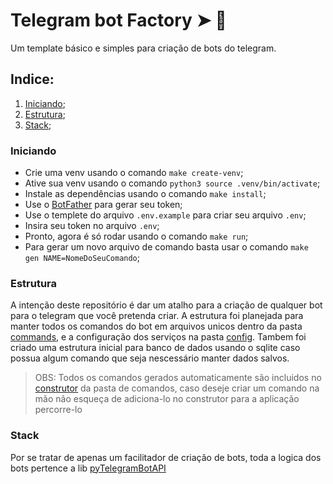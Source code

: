 # Telegram bot Factory ➤ 🐍 

Um template básico e simples para criação de bots do telegram.

## Indice:

1. [Iniciando](#iniciando);
2. [Estrutura](#estrutura);
3. [Stack](#stack);

### Iniciando

- Crie uma venv usando o comando `make create-venv`;
- Ative sua venv usando o comando `python3 source .venv/bin/activate`;
- Instale as dependências usando o comando `make install`;
- Use o [BotFather](https://t.me/botfather) para gerar seu token;
- Use o templete do arquivo `.env.example` para criar seu arquivo `.env`;
- Insira seu token no arquivo `.env`;
- Pronto, agora é só rodar usando o comando `make run`;
- Para gerar um novo arquivo de comando basta usar o comando `make gen NAME=NomeDoSeuComando`;

### Estrutura

A intenção deste repositório é dar um atalho para a criação de qualquer bot para o telegram que você pretenda criar.
A estrutura foi planejada para manter todos os comandos do bot em arquivos unicos dentro da pasta [commands](app/commands), e a configuração dos serviços na pasta [config](app/config/).
Tambem foi criado uma estrutura inicial para banco de dados usando o sqlite caso possua algum comando que seja nescessário manter dados salvos.

> OBS: Todos os comandos gerados automaticamente são incluidos no [construtor](app/commands/__init__.py) da pasta de comandos, caso deseje criar um comando na mão não esqueça de adiciona-lo no construtor para a aplicação percorre-lo

### Stack

Por se tratar de apenas um facilitador de criação de bots, toda a logica dos bots pertence a lib [pyTelegramBotAPI](https://pytba.readthedocs.io/en/latest/index.html)
